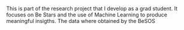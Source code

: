 This is part of the research project that I develop as a grad student. It focuses on Be Stars and the use of Machine Learning to produce meaningful insigths.
The data where obtained by the BeSOS
